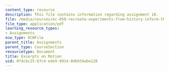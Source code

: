 ```yaml
---
content_type: resource
description: This file contains information regarding assignment 10.
file: /media/courses/ec-050-recreate-experiments-from-history-inform-the-future-from-the-past-galileo-january-iap-2010/0f4cbc2567c4ede9991404b934abe128_MITEC_050IAP10_assn10.pdf
file_type: application/pdf
learning_resource_types:
- Assignments
ocw_type: OCWFile
parent_title: Assignments
parent_type: CourseSection
resourcetype: Document
title: Excerpts on Motion
uid: 0f4cbc25-67c4-ede9-9914-04b934abe128
---
```

